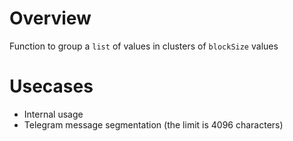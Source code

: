 # Overview

Function to group a `list` of values in clusters of `blockSize` values

# Usecases

- Internal usage
- Telegram message segmentation (the limit is 4096 characters)